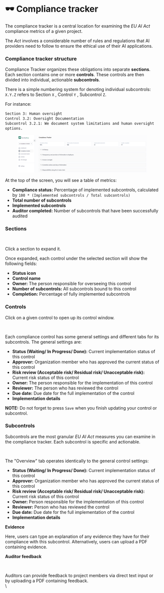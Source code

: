 # 🕶️ Compliance tracker

The compliance tracker is a central location for examining the _EU AI Act_ compliance metrics of a given project.

The _Act_ involves a considerable number of rules and regulations that AI providers need to follow to ensure the ethical use of their AI applications.

### Compliance tracker structure

Compliance Tracker organizes these obligations into separate **sections**. Each section contains one or more **controls**. These controls are then divided into individual, actionable **subcontrols**.

There is a simple numbering system for denoting individual subcontrols: `X.Y.Z` refers to Section `X` , Control `Y` , Subcontrol `Z`.

For instance:

```
Section 3: Human oversight
Control 3.2: Oversight Documentation
Subcontrol 3.2.1: We document system limitations and human oversight options.

```

<figure><img src=".gitbook/assets/image (1) (1) (1).png" alt=""><figcaption></figcaption></figure>

At the top of the screen, you will see a table of metrics:

* **Compliance status:** Percentage of implemented subcontrols, calculated by `100 * (Implemented subcontrols / Total subcontrols)`
* **Total number of subcontrols**
* **Implemented subcontrols**
* **Auditor completed:** Number of subcontrols that have been successfully audited

### Sections

<figure><img src="https://github.com/bluewave-labs/verifywise-documentation/raw/master/.gitbook/assets/image%20(11).png" alt=""><figcaption></figcaption></figure>

Click a section to expand it.

Once expanded, each control under the selected section will show the following fields:

* **Status icon**
* **Control name**
* **Owner:** The person responsible for overseeing this control
* **Number of subcontrols:** All subcontrols bound to this control
* **Completion:** Percentage of fully implemented subcontrols

### Controls

Click on a given control to open up its control window.

<figure><img src="https://github.com/bluewave-labs/verifywise-documentation/raw/master/.gitbook/assets/image%20(12).png" alt=""><figcaption></figcaption></figure>

Each compliance control has some general settings and different tabs for its subcontrols. The general settings are:

* **Status (Waiting/ In Progress/ Done):** Current implementation status of this control
* **Approver:** Organization member who has approved the current status of this control
* **Risk review (Acceptable risk/ Residual risk/ Unacceptable risk):** Current risk status of this control
* **Owner:** The person responsible for the implementation of this control
* **Reviewer:** The person who has reviewed the control
* **Due date:** Due date for the full implementation of the control
* **Implementation details**

**NOTE:** Do not forget to press `Save` when you finish updating your control or subcontrol.

### **Subcontrols**

Subcontrols are the most granular _EU AI Act_ measures you can examine in the compliance tracker. Each subcontrol is specific and actionable.

<figure><img src="https://github.com/bluewave-labs/verifywise-documentation/raw/master/.gitbook/assets/image%20(13).png" alt=""><figcaption></figcaption></figure>

The "Overview" tab operates identically to the general control settings:

* **Status (Waiting/ In Progress/ Done):** Current implementation status of this control
* **Approver:** Organization member who has approved the current status of this control
* **Risk review (Acceptable risk/ Residual risk/ Unacceptable risk):** Current risk status of this control
* **Owner:** Person responsible for the implementation of this control
* **Reviewer:** Person who has reviewed the control
* **Due date:** Due date for the full implementation of the control
* **Implementation details**

**Evidence**

Here, users can type an explanation of any evidence they have for their compliance with this subcontrol. Alternatively, users can upload a PDF containing evidence.

**Auditor feedback**

<figure><img src="https://github.com/bluewave-labs/verifywise-documentation/raw/master/.gitbook/assets/image%20(14).png" alt=""><figcaption></figcaption></figure>

Auditors can provide feedback to project members via direct text input or by uploading a PDF containing feedback.\
\
